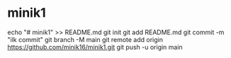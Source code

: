 # minik1
echo "# minik1" >> README.md 
git init 
git add README.md 
git commit -m "ilk commit" 
git branch -M main 
git remote add origin https://github.com/minik16/minik1.git
 git push -u origin main
